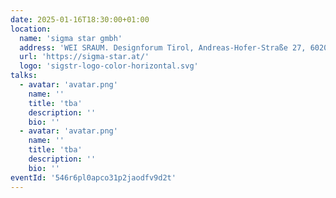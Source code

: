 ```yaml
---
date: 2025-01-16T18:30:00+01:00
location:
  name: '​​​​​sigma star gmbh'
  address: 'WEI SRAUM. Designforum Tirol, Andreas-Hofer-Straße 27, 6020 Innsbruck'
  url: 'https://sigma-star.at/'
  logo: 'sigstr-logo-color-horizontal.svg'
talks:
  - avatar: 'avatar.png'
    name: ''
    title: 'tba'
    description: ''
    bio: ''
  - avatar: 'avatar.png'
    name: ''
    title: 'tba'
    description: ''
    bio: ''
eventId: '546r6pl0apco31p2jaodfv9d2t'
---
```

